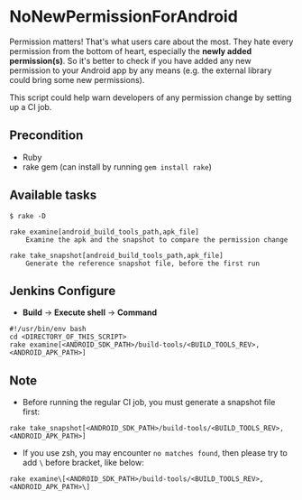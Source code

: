 # NoNewPermissionForAndroid
Permission matters!  That's what users care about the most.  They hate every permission from the bottom of heart, especially the **newly added permission(s)**.  So it's better to check if you have added any new permission to your Android app by any means (e.g. the external library could bring some new permissions).

This script could help warn developers of any permission change by setting up a CI job.

## Precondition
* Ruby
* rake gem (can install by running `gem install rake`)

## Available tasks
```
$ rake -D

rake examine[android_build_tools_path,apk_file]
    Examine the apk and the snapshot to compare the permission change

rake take_snapshot[android_build_tools_path,apk_file]
    Generate the reference snapshot file, before the first run
```

## Jenkins Configure
* **Build** -> **Execute shell** -> **Command**
```
#!/usr/bin/env bash
cd <DIRECTORY_OF_THIS_SCRIPT>
rake examine[<ANDROID_SDK_PATH>/build-tools/<BUILD_TOOLS_REV>,<ANDROID_APK_PATH>]
```

## Note
* Before running the regular CI job, you must generate a snapshot file first:
```
rake take_snapshot[<ANDROID_SDK_PATH>/build-tools/<BUILD_TOOLS_REV>,<ANDROID_APK_PATH>]
```
* If you use zsh, you may encounter `no matches found`, then please try to add `\` before bracket, like below:
```
rake examine\[<ANDROID_SDK_PATH>/build-tools/<BUILD_TOOLS_REV>,<ANDROID_APK_PATH>\]
```
